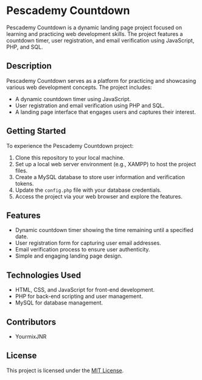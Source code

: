 # Pescademy Countdown

Pescademy Countdown is a dynamic landing page project focused on learning and practicing web development skills. The project features a countdown timer, user registration, and email verification using JavaScript, PHP, and SQL.

## Description

Pescademy Countdown serves as a platform for practicing and showcasing various web development concepts. The project includes:

- A dynamic countdown timer using JavaScript.
- User registration and email verification using PHP and SQL.
- A landing page interface that engages users and captures their interest.

## Getting Started

To experience the Pescademy Countdown project:

1. Clone this repository to your local machine.
2. Set up a local web server environment (e.g., XAMPP) to host the project files.
3. Create a MySQL database to store user information and verification tokens.
4. Update the `config.php` file with your database credentials.
5. Access the project via your web browser and explore the features.

## Features

- Dynamic countdown timer showing the time remaining until a specified date.
- User registration form for capturing user email addresses.
- Email verification process to ensure user authenticity.
- Simple and engaging landing page design.

## Technologies Used

- HTML, CSS, and JavaScript for front-end development.
- PHP for back-end scripting and user management.
- MySQL for database management.

## Contributors

- YourmixJNR

## License

This project is licensed under the [MIT License](https://opensource.org/licenses/MIT).

